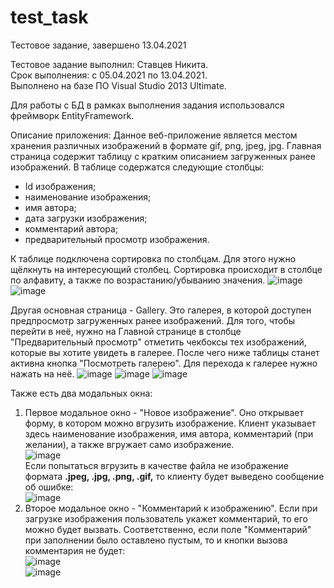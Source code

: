 # test_task
Тестовое задание, завершено 13.04.2021

Тестовое задание выполнил: Ставцев Никита.<br/>
Срок выполнения: с 05.04.2021 по 13.04.2021.<br/>
Выполнено на базе ПО Visual Studio 2013 Ultimate.<br/>

Для работы с БД в рамках выполнения задания использовался фреймворк EntityFramework.

Описание приложения:
Данное веб-приложение является местом хранения различных изображений в формате gif, png, jpeg, jpg.
Главная страница содержит таблицу с кратким описанием загруженных ранее изображений. В таблице содержатся следующие столбцы:
- Id изображения;
- наименование изображения;
- имя автора;
- дата загрузки изображения;
- комментарий автора;
- предварительный просмотр изображения.

К таблице подключена сортировка по столбцам. Для этого нужно щёлкнуть на интересующий столбец. Сортировка происходит в столбце по алфавиту, а также по возрастанию/убыванию значения.
![image](https://user-images.githubusercontent.com/68820441/114531971-0bdb3280-9c55-11eb-92cc-394280e41f75.png)<br/>![image](https://user-images.githubusercontent.com/68820441/114532000-14336d80-9c55-11eb-80ba-adae05f6205e.png)


Другая основная страница - Gallery. Это галерея, в которой доступен предпросмотр загруженных ранее изображений. Для того, чтобы перейти в неё, нужно на Главной странице в столбце "Предварительный просмотр" отметить чекбоксы тех изображений, которые вы хотите увидеть в галерее. После чего ниже таблицы станет активна кнопка "Посмотреть галерею". Для перехода к галерее нужно нажать на неё.
![image](https://user-images.githubusercontent.com/68820441/114527259-6faf2c80-9c50-11eb-8588-873939102b42.png)
![image](https://user-images.githubusercontent.com/68820441/114527348-91101880-9c50-11eb-882c-22d9dc7a0d8d.png)
![image](https://user-images.githubusercontent.com/68820441/114527668-ecdaa180-9c50-11eb-9a31-48c84dc057ab.png)

Также есть два модальных окна:
1) Первое модальное окно - "Новое изображение". Оно открывает форму, в котором можно вгрузить изображение. Клиент указывает здесь наименование изображения, имя автора, комментарий (при желании), а также вгружает само изображение.<br/>![image](https://user-images.githubusercontent.com/68820441/114528019-4642d080-9c51-11eb-95d1-46f6b1c7192b.png)<br/>Если попытаться вгрузить в качестве файла не изображение формата **.jpeg, .jpg, .png, .gif,** то клиенту будет выведено сообщение об ошибке:<br/>![image](https://user-images.githubusercontent.com/68820441/114528259-85712180-9c51-11eb-8bc3-f11188f5e1a5.png)
2) Второе модальное окно - "Комментарий к изображению". Если при загрузке изображения пользователь укажет комментарий, то его можно будет вызвать. Соответственно, если поле "Комментарий" при заполнении было оставлено пустым, то и кнопки вызова комментария не будет:<br/>![image](https://user-images.githubusercontent.com/68820441/114528567-ce28da80-9c51-11eb-94cf-33e012929828.png)<br/>![image](https://user-images.githubusercontent.com/68820441/114528618-da149c80-9c51-11eb-8694-f4e3e91adecc.png)




